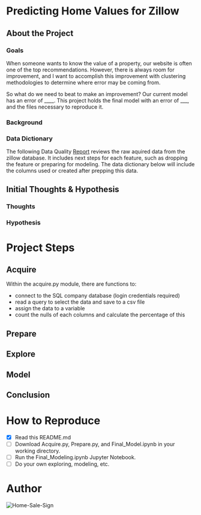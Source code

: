 # Predicting Home Values for Zillow
## About the Project
### Goals
When someone wants to know the value of a property, our website is often one of the top recommendations. However, there is always room for improvement, and I want to accomplish this improvement with clustering methodologies to determine where error may be coming from.  

So what do we need to beat to make an improvement? Our current model has an error of ____. This project holds the final model with an error of ___, and the files necessary to reproduce it.
### Background
### Data Dictionary
The following Data Quality [Report](https://drive.google.com/file/d/1wh3iKkAX7o-PZ46EcsHzoZbxtD-BKB6-/view)
reviews the raw aquired data from the zillow database. It includes next steps for each feature, such as dropping the feature or preparing for modeling. The data dictionary below will include the columns used or created after prepping this data.
## Initial Thoughts & Hypothesis
### Thoughts
### Hypothesis
# Project Steps
## Acquire
Within the acquire.py module, there are functions to:
- connect to the SQL company database (login credentials required)
- read a query to select the data and save to a csv file
- assign the data to a variable
- count the nulls of each columns and calculate the percentage of this
## Prepare
## Explore
## Model
## Conclusion
# How to Reproduce
- [x] Read this README.md
- [ ] Download Acquire.py, Prepare.py, and Final_Model.ipynb in your working directory.
- [ ] Run the Final_Modeling.ipynb Jupyter Notebook.
- [ ] Do your own exploring, modeling, etc.
# Author
![Home-Sale-Sign](https://i.pinimg.com/564x/68/de/23/68de2379e0fec17a991ab4c1ab588c46.jpg)
